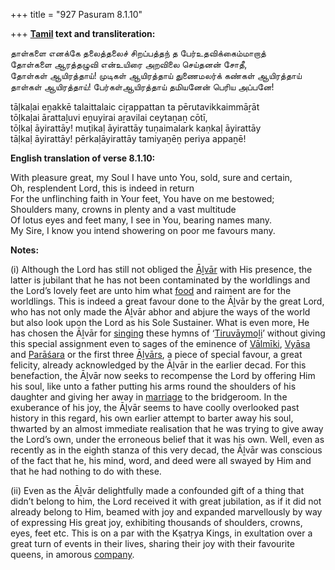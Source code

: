 +++
title = "927 Pasuram 8.1.10"

+++
**[Tamil](/definition/tamil#history "show Tamil definitions") text and transliteration:**

தாள்களை எனக்கே தலைத்தலைச் சிறப்பத்தந் த பேர்உதவிக்கைம்மாறாத்  
தோள்களை ஆரத்தழுவி என்உயிரை அறவிலை செய்தனன் சோதீ,  
தோள்கள் ஆயிரத்தாய்! முடிகள் ஆயிரத்தாய் துணைமலர்க் கண்கள் ஆயிரத்தாய்  
தாள்கள் ஆயிரத்தாய்! பேர்கள்ஆயிரத்தாய் தமியனேன் பெரிய அப்பனே!

tāḷkaḷai eṉakkē talaittalaic ciṟappattan ta pērutavikkaimmāṟāt  
tōḷkaḷai ārattaḻuvi eṉuyirai aṟavilai ceytaṉaṉ cōtī,  
tōḷkaḷ āyirattāy! muṭikaḷ āyirattāy tuṇaimalark kaṇkaḷ āyirattāy  
tāḷkaḷ āyirattāy! pērkaḷāyirattāy tamiyaṉēṉ periya appaṉē!

**English translation of verse 8.1.10:**

With pleasure great, my Soul I have unto You, sold, sure and certain,  
Oh, resplendent Lord, this is indeed in return  
For the unflinching faith in Your feet, You have on me bestowed;  
Shoulders many, crowns in plenty and a vast multitude  
Of lotus eyes and feet many, I see in You, bearing names many.  
My Sire, I know you intend showering on poor me favours many.

**Notes:**

\(i\) Although the Lord has still not obliged the [Āḻvār](/definition/aḻvar#vaishnavism "show Āḻvār definitions") with His presence, the latter is jubilant that he has not been contaminated by the worldlings and the Lord’s lovely feet are unto him what [food](/definition/food#history "show food definitions") and raiment are for the worldlings. This is indeed a great favour done to the Āḻvār by the great Lord, who has not only made the Āḻvār abhor and abjure the ways of the world but also look upon the Lord as his Sole Sustainer. What is even more, He has chosen the Āḻvār for [singing](/definition/singing#history "show singing definitions") these hymns of ‘[Tiruvāymoḻi](/definition/tiruvaymoli#vaishnavism "show Tiruvāymoḻi definitions")’ without giving this special assignment even to sages of the eminence of [Vālmīki](/definition/valmiki#vaishnavism "show Vālmīki definitions"), [Vyāsa](/definition/vyasa#vaishnavism "show Vyāsa definitions") and [Parāśara](/definition/parashara#history "show Parāśara definitions") or the first three [Āḻvārs](/definition/aḻvar#vaishnavism "show Āḻvārs definitions"), a piece of special favour, a great felicity, already acknowledged by the Āḻvār in the earlier decad. For this benefaction, the Āḻvār now seeks to recompense the Lord by offering Him his soul, like unto a father putting his arms round the shoulders of his daughter and giving her away in [marriage](/definition/marriage#history "show marriage definitions") to the bridgeroom. In the exuberance of his joy, the Āḻvār seems to have coolly overlooked past history in this regard, his own earlier attempt to barter away his soul, thwarted by an almost immediate realisation that he was trying to give away the Lord’s own, under the erroneous belief that it was his own. Well, even as recently as in the eighth stanza of this very decad, the Āḻvār was conscious of the fact that he, his mind, word, and deed were all swayed by Him and that he had nothing to do with these.

\(ii\) Even as the Āḻvār delightfully made a confounded gift of a thing that didn’t belong to him, the Lord received it with great jubilation, as if it did not already belong to Him, beamed with joy and expanded marvellously by way of expressing His great joy, exhibiting thousands of shoulders, crowns, eyes, feet etc. This is on a par with the Kṣatṛya Kings, in exultation over a great turn of events in their lives, sharing their joy with their favourite queens, in amorous [company](/definition/company#history "show company definitions").



